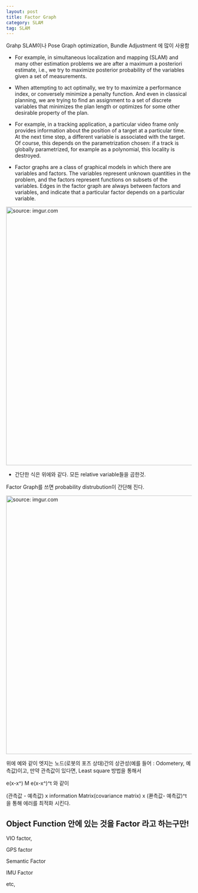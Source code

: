 ```yaml
---
layout: post
title: Factor Graph
category: SLAM
tag: SLAM
---
```


Grahp SLAM이나 Pose Graph optimization, Bundle Adjustment 에 많이 사용함

- For example, in simultaneous localization and mapping (SLAM) and many other estimation problems we are after a maximum a posteriori estimate, i.e., we try to maximize posterior probability of the variables given a set of measurements.

- When attempting to act optimally, we try to maximize a performance index, or conversely minimize a penalty function. And even in classical planning, we are trying to find an assignment to a set of discrete variables that minimizes the plan length or optimizes for some other desirable property of the plan.

- For example, in a tracking application, a particular video frame only provides information about the position of a target at a particular time. At the next time step, a different variable is associated with the target. Of course, this depends on the parametrization chosen: if a track is globally parametrized, for example as a polynomial, this locality is destroyed.

- Factor graphs are a class of graphical models in which there are variables and factors. The variables represent unknown quantities in the problem, and the factors represent functions on subsets of the variables. Edges in the factor graph are always between factors and variables, and indicate that a particular factor depends on a particular variable.

<a href="https://postimg.cc/3Wdx0j7H"><img src="https://i.postimg.cc/nV1j5TPM/Screen-Shot-2021-04-08-at-9-43-31-PM.png" width="700px" title="source: imgur.com" /><a>

- 간단한 식은 위에와 같다. 모든 relative variable들을 곱한것.

Factor Graph를 쓰면 probability distrubution이 간단해 진다.

<a href="https://postimg.cc/t758bw8q"><img src="https://i.postimg.cc/rFXT1LJr/Screen-Shot-2021-04-08-at-9-47-03-PM.png" width="700px" title="source: imgur.com" /><a>

위에 예와 같이 엣지는 노드(로봇의 포즈 상태)간의 상관성(예를 들어 : Odometery, 예측값)이고, 만약 관측값이 있다면, Least square 방법을 통해서

e(x-x^) M e(x-x^)^t 와 같이

(관측값 - 예측값) x information Matrix(covariance matrix) x (콴측값- 예측값)^t 을 통해 에러를 최적화 시킨다.


## Object Function 안에 있는 것을 Factor 라고 하는구만!

VIO factor,

GPS factor

Semantic Factor

IMU Factor

etc,
